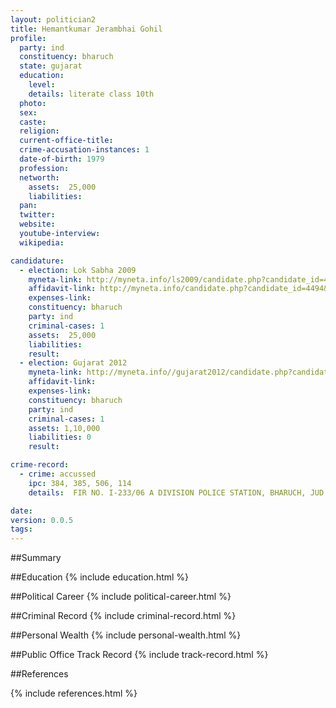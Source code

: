 ```yaml
---
layout: politician2
title: Hemantkumar Jerambhai Gohil
profile: 
  party: ind
  constituency: bharuch
  state: gujarat
  education: 
    level: 
    details: literate class 10th
  photo: 
  sex: 
  caste: 
  religion: 
  current-office-title: 
  crime-accusation-instances: 1
  date-of-birth: 1979
  profession: 
  networth: 
    assets:  25,000
    liabilities: 
  pan: 
  twitter: 
  website: 
  youtube-interview: 
  wikipedia: 

candidature: 
  - election: Lok Sabha 2009
    myneta-link: http://myneta.info/ls2009/candidate.php?candidate_id=4494
    affidavit-link: http://myneta.info/candidate.php?candidate_id=4494&scan=original
    expenses-link: 
    constituency: bharuch 
    party: ind
    criminal-cases: 1
    assets:  25,000
    liabilities: 
    result:  
  - election: Gujarat 2012
    myneta-link: http://myneta.info//gujarat2012/candidate.php?candidate_id=968
    affidavit-link: 
    expenses-link: 
    constituency: bharuch 
    party: ind
    criminal-cases: 1
    assets: 1,10,000
    liabilities: 0
    result:  

crime-record: 
  - crime: accussed
    ipc: 384, 385, 506, 114
    details:  FIR NO. I-233/06 A DIVISION POLICE STATION, BHARUCH, JUD. F.C.F. MAG. BHARUCH  

date: 
version: 0.0.5
tags: 
---
```

##Summary


##Education
{% include education.html %}


##Political Career
{% include political-career.html %}


##Criminal Record
{% include criminal-record.html %}


##Personal Wealth
{% include personal-wealth.html %}


##Public Office Track Record
{% include track-record.html %}


##References


{% include references.html %}